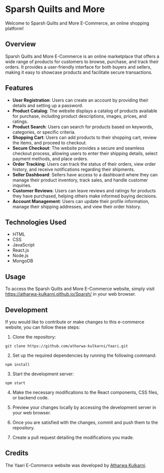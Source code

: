 # Sparsh Quilts and More

Welcome to Sparsh Quilts and More E-Commerce, an online shopping platform!

## Overview

Sparsh Quilts and More E-Commerce is an online marketplace that offers a wide range of products for customers to browse, purchase, and track their orders. It provides a user-friendly interface for both buyers and sellers, making it easy to showcase products and facilitate secure transactions.

## Features

- **User Registration**: Users can create an account by providing their details and setting up a password.
- **Product Catalog**: The website displays a catalog of products available for purchase, including product descriptions, images, prices, and ratings.
- **Product Search**: Users can search for products based on keywords, categories, or specific criteria.
- **Shopping Cart**: Users can add products to their shopping cart, review the items, and proceed to checkout.
- **Secure Checkout**: The website provides a secure and seamless checkout process, allowing users to enter their shipping details, select payment methods, and place orders.
- **Order Tracking**: Users can track the status of their orders, view order history, and receive notifications regarding their shipments.
- **Seller Dashboard**: Sellers have access to a dashboard where they can manage their product inventory, track sales, and handle customer inquiries.
- **Customer Reviews**: Users can leave reviews and ratings for products they have purchased, helping others make informed buying decisions.
- **Account Management**: Users can update their profile information, manage their shipping addresses, and view their order history.

## Technologies Used

- HTML
- CSS
- JavaScript
- React.js
- Node.js
- MongoDB

## Usage

To access the Sparsh Quilts and More E-Commerce website, simply visit https://atharwa-kulkarni.github.io/Sparsh/ in your web browser.

## Development

If you would like to contribute or make changes to this e-commerce website, you can follow these steps:

1. Clone the repository:
```
git clone https://github.com/atharwa-kulkarni/Yaari.git
```

2. Set up the required dependencies by running the following command:
```
npm install
```

3. Start the development server:
```
npm start
```

4. Make the necessary modifications to the React components, CSS files, or backend code.

5. Preview your changes locally by accessing the development server in your web browser.

6. Once you are satisfied with the changes, commit and push them to the repository.

7. Create a pull request detailing the modifications you made.

## Credits

The Yaari E-Commerce website was developed by [Atharwa Kulkarni](https://github.com/atharwa-kulkarni).
